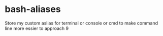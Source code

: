 # bash-aliases
Store my custom aslias for terminal or console or cmd to make command line more essier to approach
9